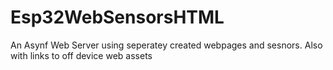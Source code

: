# Esp32WebSensorsHTML
An Asynf Web Server using seperatey created webpages and sesnors. Also with links to off device web assets
